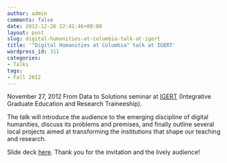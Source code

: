 ```yaml
---
author: admin
comments: false
date: 2012-12-26 22:42:46+00:00
layout: post
slug: digital-humanities-at-columbia-talk-at-igert
title: '"Digital Humanities at Columbia" talk at IGERT'
wordpress_id: 311
categories:
- Talks
tags:
- Fall 2012
---
```


November 27, 2012
From Data to Solutions seminar at [IGERT](http://www.cs.columbia.edu/igert/index.shtml) (Integrative Graduate Education and Research Traineeship).

The talk will introduce the audience to the emerging discipline of digital humanities, discuss its problems and premises, and finally outline several local projects aimed at transforming the institutions that shape our teaching and research.

Slide deck [here](http://prezi.com/ddskicehq1xm/digital-humanities-at-columbia/). Thank you for the invitation and the lively audience!
